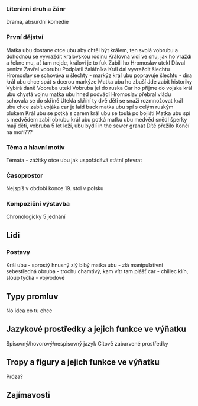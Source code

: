 ### Literární druh a žánr
Drama, absurdní komedie

### První dějství
Matka ubu dostane otce ubu aby chtěl být králem, ten svolá vobrubu a dohodnou se vyvraždit královskou rodinu
Královna vidí ve snu, jak ho vraždí a řekne mu, ať tam nejde, královi je to fuk
Zabili ho
Hromoslav utekl
Dával peníze
Zavřel vobrubu
Podplatil žalářníka
Král dal vyvraždit šlechtu
Hromoslav se schovává u šlechty - markýz
král ubu popravuje šlechtu - díra
král ubu chce spát s dcerou markýze
Matka ubu ho zbuší
Jde zabít historiky
Vybírá daně
Vobruba utekl
Vobruba jel do ruska
Car ho přijme do vojska
král ubu chystá vojnu
matka ubu hned podvádí
Hromoslav přebral vládu
schovala se do skříně
Utekla skříní
ty dvě děti se snaží rozmnožovat
král ubu chce zabít vojáka
car je laid back
matka ubu spí s celým ruským plukem
Král ubu se potká s carem
král ubu se toulá po bojišti
Matka ubu spí s medvědem
zabil obrubu
král ubu potká matku ubu
medvěd snědl šperky
mají děti, vobruba 5 let leží, ubu bydlí in the sewer
granát
Dítě přežilo
Končí na moři???

### Téma a hlavní motiv
Témata - zážitky otce ubu jak uspořádává státní převrat

### Časoprostor
Nejspíš v období konce 19. stol v polsku

### Kompoziční výstavba
Chronologicky
5 jednání

## Lidi
### Postavy
Král ubu - sprostý hnusný zlý blbý
matka ubu - zlá manipulativní sebestředná
obruba - trochu chamtivý, kam vítr tam plášť
car - chillec
klín, sloup tyčka - vojvodové


## Typy promluv
No idea co tu chce

## Jazykové prostředky a jejich funkce ve výňatku
Spisovný/hovorový/nespisovný jazyk
Citově zabarvené prostředky

## Tropy a figury a jejich funkce ve výňatku
Próza?

## Zajímavosti
